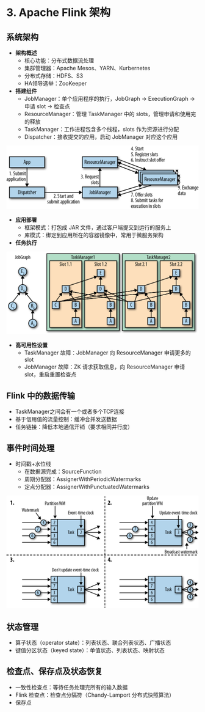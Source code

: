 # 3. Apache Flink 架构

## 系统架构

* **架构概述**
  * 核心功能：分布式数据流处理
  * 集群管理器：Apache Mesos、YARN、Kurbernetes
  * 分布式存储：HDFS、S3
  * HA领导选举：ZooKeeper
* **搭建组件**
  * JobManager：单个应用程序的执行，JobGraph -> ExecutionGraph -> 申请 slot -> 检查点
  * ResourceManager：管理 TaskManager 中的 slots，管理申请和使用完的释放
  * TaskManager：工作进程包含多个线程，slots 作为资源进行分配
  * Dispatcher：接收提交的应用，启动 JobManager 对应这个应用

![](.gitbook/assets/chap3_architecture.png)

* **应用部署**
  * 框架模式：打包成 JAR 文件，通过客户端提交到运行的服务上
  * 库模式：绑定到应用所在的容器镜像中，常用于微服务架构
* **任务执行**

![](.gitbook/assets/chap3_job.png)

* **高可用性设置**
  * TaskManager 故障：JobManager 向 ResourceManager 申请更多的 slot
  * JobManager 故障：ZK 请求获取信息，向 ResourceManager 申请 slot，重启重置检查点

## Flink 中的数据传输

* TaskManager之间会有一个或者多个TCP连接
* 基于信用值的流量控制：缓冲合并发送数据
* 任务链接：降低本地通信开销（要求相同并行度）



## 事件时间处理

* 时间戳+水位线
  * 在数据源完成：SourceFunction
  * 周期分配器：AssignerWithPeriodicWatermarks
  * 定点分配器：AssignerWithPunctuatedWatermarks

![](.gitbook/assets/chap3_watermark.png)

## 状态管理

* 算子状态（operator state）：列表状态、联合列表状态、广播状态
* 键值分区状态（keyed state）：单值状态、列表状态、映射状态

## 检查点、保存点及状态恢复

* 一致性检查点：等待任务处理完所有的输入数据
* Flink 检查点：检查点分隔符（Chandy-Lamport 分布式快照算法）
* 保存点

